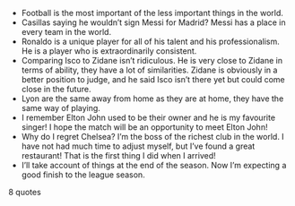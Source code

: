  - Football is the most important of the less important things in the world.
 - Casillas saying he wouldn’t sign Messi for Madrid? Messi has a place in every team in the world.
 - Ronaldo is a unique player for all of his talent and his professionalism. He is a player who is extraordinarily consistent.
 - Comparing Isco to Zidane isn’t ridiculous. He is very close to Zidane in terms of ability, they have a lot of similarities. Zidane is obviously in a better position to judge, and he said Isco isn’t there yet but could come close in the future.
 - Lyon are the same away from home as they are at home, they have the same way of playing.
 - I remember Elton John used to be their owner and he is my favourite singer! I hope the match will be an opportunity to meet Elton John!
 - Why do I regret Chelsea? I’m the boss of the richest club in the world. I have not had much time to adjust myself, but I’ve found a great restaurant! That is the first thing I did when I arrived!
 - I’ll take account of things at the end of the season. Now I’m expecting a good finish to the league season.

8 quotes
